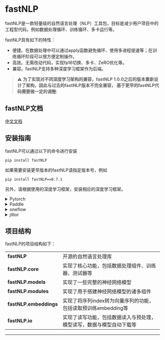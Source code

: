 # fastNLP


[//]: # ([![Build Status]&#40;https://travis-ci.org/fastnlp/fastNLP.svg?branch=master&#41;]&#40;https://travis-ci.org/fastnlp/fastNLP&#41;)

[//]: # ([![codecov]&#40;https://codecov.io/gh/fastnlp/fastNLP/branch/master/graph/badge.svg&#41;]&#40;https://codecov.io/gh/fastnlp/fastNLP&#41;)

[//]: # ([![Pypi]&#40;https://img.shields.io/pypi/v/fastNLP.svg&#41;]&#40;https://pypi.org/project/fastNLP&#41;)

[//]: # (![Hex.pm]&#40;https://img.shields.io/hexpm/l/plug.svg&#41;)

[//]: # ([![Documentation Status]&#40;https://readthedocs.org/projects/fastnlp/badge/?version=latest&#41;]&#40;http://fastnlp.readthedocs.io/?badge=latest&#41;)


fastNLP是一款轻量级的自然语言处理（NLP）工具包，目标是减少用户项目中的工程型代码，例如数据处理循环、训练循环、多卡运行等。

fastNLP具有如下的特性：

- 便捷。在数据处理中可以通过apply函数避免循环、使用多进程提速等；在训练循环阶段可以很方便定制操作。
- 高效。无需改动代码，实现fp16切换、多卡、ZeRO优化等。
- 兼容。fastNLP支持多种深度学习框架作为后端。

> :warning: **为了实现对不同深度学习架构的兼容，fastNLP 1.0.0之后的版本重新设计了架构，因此与过去的fastNLP版本不完全兼容，
> 基于更早的fastNLP代码需要做一定的调整**: 

## fastNLP文档
[中文文档](https://fastnlp.readthedocs.io/)

## 安装指南
fastNLP可以通过以下的命令进行安装
```shell
pip install fastNLP
```
如果需要安装更早版本的fastNLP请指定版本号，例如
```shell
pip install fastNLP==0.7.1
```
另外，请根据使用的深度学习框架，安装相应的深度学习框架。

<details>
<summary>Pytorch</summary>
下面是使用pytorch来进行文本分类的例子。需要安装torch>=1.6.0。

```python
from fastNLP.io import ChnSentiCorpLoader
from functools import partial
from fastNLP import cache_results
from fastNLP.transformers.torch import BertTokenizer

# 使用cache_results装饰器装饰函数，将prepare_data的返回结果缓存到caches/cache.pkl，再次运行时，如果
#  该文件还存在，将自动读取缓存文件，而不再次运行预处理代码。
@cache_results('caches/cache.pkl')
def prepare_data():
    # 会自动下载 SST2 数据，并且可以通过文档看到返回的 dataset 应该是包含"raw_words"和"target"两个field的
    data_bundle = ChnSentiCorpLoader().load()
    # 使用tokenizer对数据进行tokenize
    tokenizer = BertTokenizer.from_pretrained('hfl/chinese-bert-wwm')
    tokenize = partial(tokenizer, max_length=256)  # 限制数据的最大长度
    data_bundle.apply_field_more(tokenize, field_name='raw_chars', num_proc=4)  # 会新增"input_ids", "attention_mask"等field进入dataset中
    data_bundle.apply_field(int, field_name='target', new_field_name='labels')  # 将int函数应用到每个target上，并且放入新的labels field中
    return data_bundle
data_bundle = prepare_data()
print(data_bundle.get_dataset('train')[:4])

# 初始化model, optimizer
from fastNLP.transformers.torch import BertForSequenceClassification
from torch import optim
model = BertForSequenceClassification.from_pretrained('hfl/chinese-bert-wwm')
optimizer = optim.AdamW(model.parameters(), lr=2e-5)

# 准备dataloader
from fastNLP import prepare_dataloader
dls = prepare_dataloader(data_bundle, batch_size=32)

# 准备训练
from fastNLP import Trainer, Accuracy, LoadBestModelCallback, TorchWarmupCallback, Event
callbacks = [
    TorchWarmupCallback(warmup=0.1, schedule='linear'),   # 训练过程中调整学习率。
    LoadBestModelCallback()  # 将在训练结束之后，加载性能最优的model
]
# 在训练特定时机加入一些操作， 不同时机能够获取到的参数不一样，可以通过Trainer.on函数的文档查看每个时机的参数
@Trainer.on(Event.on_before_backward())
def print_loss(trainer, outputs):
    if trainer.global_forward_batches % 10 == 0:  # 每10个batch打印一次loss。
        print(outputs.loss.item())

trainer = Trainer(model=model, train_dataloader=dls['train'], optimizers=optimizer,
                  device=0, evaluate_dataloaders=dls['dev'], metrics={'acc': Accuracy()},
                  callbacks=callbacks, monitor='acc#acc',n_epochs=5,
                  # Accuracy的update()函数需要pred，target两个参数，它们实际对应的就是以下的field。
                  evaluate_input_mapping={'labels': 'target'},  # 在评测时，将dataloader中会输入到模型的labels重新命名为target
                  evaluate_output_mapping={'logits': 'pred'}  # 在评测时，将model输出中的logits重新命名为pred
                  )
trainer.run()

# 在测试集合上进行评测
from fastNLP import Evaluator
evaluator = Evaluator(model=model, dataloaders=dls['test'], metrics={'acc': Accuracy()},
                      # Accuracy的update()函数需要pred，target两个参数，它们实际对应的就是以下的field。
                      output_mapping={'logits': 'pred'},
                      input_mapping={'labels': 'target'})
evaluator.run()
```

更多内容可以参考如下的链接
### 快速入门

- [0. 10 分钟快速上手 fastNLP torch](http://www.fastnlp.top/docs/fastNLP/master/tutorials/fastnlp_torch_tutorial.html)

### 详细使用教程

- [1. Trainer 和 Evaluator 的基本使用](http://www.fastnlp.top/docs/fastNLP/master/tutorials/fastnlp_tutorial_0.html)
- [2. DataSet 和 Vocabulary 的基本使用](http://www.fastnlp.top/docs/fastNLP/master/tutorials/fastnlp_tutorial_1.html)
- [3. DataBundle 和 Tokenizer 的基本使用](http://www.fastnlp.top/docs/fastNLP/master/tutorials/fastnlp_tutorial_2.html)
- [4. TorchDataloader 的内部结构和基本使用](http://www.fastnlp.top/docs/fastNLP/master/tutorials/fastnlp_tutorial_3.html)
- [5. fastNLP 中的预定义模型](http://www.fastnlp.top/docs/fastNLP/master/tutorials/fastnlp_tutorial_4.html)
- [6. Trainer 和 Evaluator 的深入介绍](http://www.fastnlp.top/docs/fastNLP/master/tutorials/fastnlp_tutorial_4.html)
- [7. fastNLP 与 paddle 或 jittor 的结合](http://www.fastnlp.top/docs/fastNLP/master/tutorials/fastnlp_tutorial_5.html)
- [8. 使用 Bert + fine-tuning 完成 SST-2 分类](http://www.fastnlp.top/docs/fastNLP/master/tutorials/fastnlp_tutorial_e1.html)
- [9. 使用 Bert + prompt 完成 SST-2 分类](http://www.fastnlp.top/docs/fastNLP/master/tutorials/fastnlp_tutorial_e2.html)


</details>

<details>
<summary>Paddle</summary>
下面是使用paddle来进行文本分类的例子。需要安装paddle>=2.2.0以及paddlenlp>=2.3.3。

```python
from fastNLP.io import ChnSentiCorpLoader
from functools import partial

# 会自动下载 SST2 数据，并且可以通过文档看到返回的 dataset 应该是包含"raw_words"和"target"两个field的
data_bundle = ChnSentiCorpLoader().load()

# 使用tokenizer对数据进行tokenize
from paddlenlp.transformers import BertTokenizer
tokenizer = BertTokenizer.from_pretrained('hfl/chinese-bert-wwm')
tokenize = partial(tokenizer, max_length=256)  # 限制一下最大长度
data_bundle.apply_field_more(tokenize, field_name='raw_chars', num_proc=4)  # 会新增"input_ids", "attention_mask"等field进入dataset中
data_bundle.apply_field(int, field_name='target', new_field_name='labels')  # 将int函数应用到每个target上，并且放入新的labels field中
print(data_bundle.get_dataset('train')[:4])

# 初始化 model 
from paddlenlp.transformers import BertForSequenceClassification, LinearDecayWithWarmup
from paddle import optimizer, nn
class SeqClsModel(nn.Layer):
    def __init__(self, model_checkpoint, num_labels):
        super(SeqClsModel, self).__init__()
        self.num_labels = num_labels
        self.bert = BertForSequenceClassification.from_pretrained(model_checkpoint)

    def forward(self, input_ids, token_type_ids=None, position_ids=None, attention_mask=None):
        logits = self.bert(input_ids, token_type_ids, position_ids, attention_mask)
        return logits

    def train_step(self, input_ids, labels, token_type_ids=None, position_ids=None, attention_mask=None):
        logits = self(input_ids, token_type_ids, position_ids, attention_mask)
        loss_fct = nn.CrossEntropyLoss()
        loss = loss_fct(logits.reshape((-1, self.num_labels)), labels.reshape((-1, )))
        return {
            "logits": logits,
            "loss": loss,
        }
    
    def evaluate_step(self, input_ids, token_type_ids=None, position_ids=None, attention_mask=None):
        logits = self(input_ids, token_type_ids, position_ids, attention_mask)
        return {
            "logits": logits,
        }

model = SeqClsModel('hfl/chinese-bert-wwm', num_labels=2)

# 准备dataloader
from fastNLP import prepare_dataloader
dls = prepare_dataloader(data_bundle, batch_size=16)

# 训练过程中调整学习率。
scheduler = LinearDecayWithWarmup(2e-5, total_steps=20 * len(dls['train']), warmup=0.1)
optimizer = optimizer.AdamW(parameters=model.parameters(), learning_rate=scheduler)

# 准备训练
from fastNLP import Trainer, Accuracy, LoadBestModelCallback, Event
callbacks = [
    LoadBestModelCallback()  # 将在训练结束之后，加载性能最优的model
]
# 在训练特定时机加入一些操作， 不同时机能够获取到的参数不一样，可以通过Trainer.on函数的文档查看每个时机的参数
@Trainer.on(Event.on_before_backward())
def print_loss(trainer, outputs):
    if trainer.global_forward_batches % 10 == 0:  # 每10个batch打印一次loss。
        print(outputs["loss"].item())

trainer = Trainer(model=model, train_dataloader=dls['train'], optimizers=optimizer,
                  device=0, evaluate_dataloaders=dls['dev'], metrics={'acc': Accuracy()},
                  callbacks=callbacks, monitor='acc#acc',
                  # Accuracy的update()函数需要pred，target两个参数，它们实际对应的就是以下的field。
                  evaluate_output_mapping={'logits': 'pred'},
                  evaluate_input_mapping={'labels': 'target'}
                  )
trainer.run()

# 在测试集合上进行评测
from fastNLP import Evaluator
evaluator = Evaluator(model=model, dataloaders=dls['test'], metrics={'acc': Accuracy()},
                      # Accuracy的update()函数需要pred，target两个参数，它们实际对应的就是以下的field。
                      output_mapping={'logits': 'pred'},
                      input_mapping={'labels': 'target'})
evaluator.run()
```

更多内容可以参考如下的链接
### 快速入门

- [0. 10 分钟快速上手 fastNLP paddle](http://www.fastnlp.top/docs/fastNLP/master/tutorials/fastnlp_torch_tutorial.html)

### 详细使用教程

- [1. 使用 paddlenlp 和 fastNLP 实现中文文本情感分析](http://www.fastnlp.top/docs/fastNLP/master/tutorials/fastnlp_tutorial_paddle_e1.html)
- [2. 使用 paddlenlp 和 fastNLP 训练中文阅读理解任务](http://www.fastnlp.top/docs/fastNLP/master/tutorials/fastnlp_tutorial_paddle_e2.html)

</details>

<details>
<summary>oneflow</summary>
</details>



<details>
<summary>jittor</summary>
</details>


## 项目结构

fastNLP的项目结构如下：

<table>
<tr>
    <td><b> fastNLP </b></td>
    <td> 开源的自然语言处理库 </td>
</tr>
<tr>
    <td><b> fastNLP.core </b></td>
    <td> 实现了核心功能，包括数据处理组件、训练器、测试器等 </td>
</tr>
<tr>
    <td><b> fastNLP.models </b></td>
    <td> 实现了一些完整的神经网络模型 </td>
</tr>
<tr>
    <td><b> fastNLP.modules </b></td>
    <td> 实现了用于搭建神经网络模型的诸多组件 </td>
</tr>
<tr>
    <td><b> fastNLP.embeddings </b></td>
    <td> 实现了将序列index转为向量序列的功能，包括读取预训练embedding等 </td>
</tr>
<tr>
    <td><b> fastNLP.io </b></td>
    <td> 实现了读写功能，包括数据读入与预处理，模型读写，数据与模型自动下载等 </td>
</tr>
</table>

<hr>

